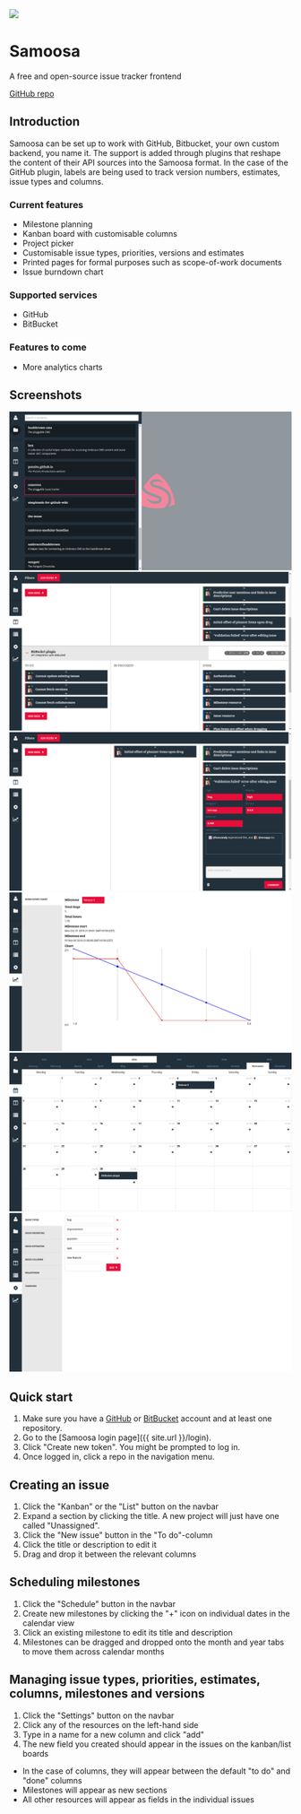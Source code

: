 ---
---

<div class="document-header">

<img class="logo" src="https://rawgit.com/Putaitu/samoosa/gh-pages/public/img/logo.png" width="128" />

<h1>Samoosa</h1>
<p>A free and open-source issue tracker frontend</p>
<p><a href="https://github.com/Putaitu/samoosa">GitHub repo</a></p>

</div>

## Introduction
Samoosa can be set up to work with GitHub, Bitbucket, your own custom backend, you name it. The support is added through plugins that reshape the content of their API sources into the Samoosa format. In the case of the GitHub plugin, labels are being used to track version numbers, estimates, issue types and columns.

### Current features
- Milestone planning
- Kanban board with customisable columns
- Project picker
- Customisable issue types, priorities, versions and estimates
- Printed pages for formal purposes such as scope-of-work documents
- Issue burndown chart

### Supported services
- GitHub
- BitBucket

### Features to come
- More analytics charts

## Screenshots
![Project list](/public/img/screenshots/project-list.jpg)
![Kanban board](/public/img/screenshots/kanban-board.jpg)
![Kanban board with open issue](/public/img/screenshots/kanban-board-issue-open.jpg)
![Burn down chart](/public/img/screenshots/burn-down-chart.jpg)
![Schedule](/public/img/screenshots/schedule.jpg)
![Settings](/public/img/screenshots/settings.jpg)

## Quick start
1. Make sure you have a [GitHub](https://github.com) or [BitBucket](http://bitbucket.com) account and at least one repository.
2. Go to the [Samoosa login page]({{ site.url }}/login).
3. Click "Create new token". You might be prompted to log in.
4. Once logged in, click a repo in the navigation menu.

## Creating an issue
1. Click the "Kanban" or the "List" button on the navbar
2. Expand a section by clicking the title. A new project will just have one called "Unassigned".
3. Click the "New issue" button in the "To do"-column
4. Click the title or description to edit it
5. Drag and drop it between the relevant columns

## Scheduling milestones
1. Click the "Schedule" button in the navbar
2. Create new milestones by clicking the "+" icon on individual dates in the calendar view
3. Click an existing milestone to edit its title and description
4. Milestones can be dragged and dropped onto the month and year tabs to move them across calendar months

## Managing issue types, priorities, estimates, columns, milestones and versions
1. Click the "Settings" button on the navbar
2. Click any of the resources on the left-hand side
3. Type in a name for a new column and click "add"
4. The new field you created should appear in the issues on the kanban/list boards
  - In the case of columns, they will appear between the default "to do" and "done" columns
  - Milestones will appear as new sections
  - All other resources will appear as fields in the individual issues
